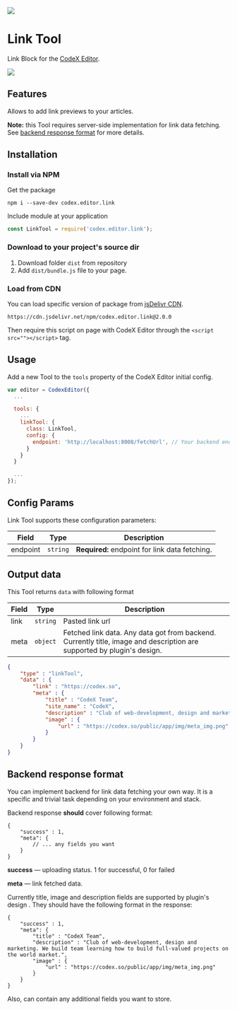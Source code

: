 ![](https://badgen.net/badge/CodeX%20Editor/v2.0/blue)

# Link Tool

Link Block for the [CodeX Editor](https://codex.so/editor).

![](https://capella.pics/dcf81467-d6f5-4722-a795-13a2becd6aa9.jpg)

## Features

Allows to add link previews to your articles.

**Note:** this Tool requires server-side implementation for link data fetching. See [backend response format](#server-format) for more details.

## Installation

### Install via NPM

Get the package

```shell
npm i --save-dev codex.editor.link
```

Include module at your application

```javascript
const LinkTool = require('codex.editor.link');
```

### Download to your project's source dir

1. Download folder `dist` from repository
2. Add `dist/bundle.js` file to your page.

### Load from CDN

You can load specific version of package from [jsDelivr CDN](https://www.jsdelivr.com/package/npm/codex.editor.link).

`https://cdn.jsdelivr.net/npm/codex.editor.link@2.0.0`

Then require this script on page with CodeX Editor through the `<script src=""></script>` tag.

## Usage

Add a new Tool to the `tools` property of the CodeX Editor initial config.

```javascript
var editor = CodexEditor({
  ...

  tools: {
    ...
    linkTool: {
      class: LinkTool,
      config: {
        endpoint: 'http://localhost:8008/fetchUrl', // Your backend endpoint for url data fetching
      }
    }
  }

  ...
});
```

## Config Params

Link Tool supports these configuration parameters:

| Field    | Type        | Description                                    |
| ---------|-------------|------------------------------------------------|
| endpoint | `string`    | **Required:** endpoint for link data fetching. |

## Output data

This Tool returns `data` with following format

| Field          | Type      | Description                     |
| -------------- | --------- | ------------------------------- |
| link           | `string`  | Pasted link url                 |
| meta           | `object`  | Fetched link data. Any data got from backend. Currently title, image and description are supported by plugin's design. |

```json
{
    "type" : "linkTool",
    "data" : {
        "link" : "https://codex.so",
        "meta" : {
            "title" : "CodeX Team",
            "site_name" : "CodeX",
            "description" : "Club of web-development, design and marketing. We build team learning how to build full-valued projects on the world market.",
            "image" : {
                "url" : "https://codex.so/public/app/img/meta_img.png"
            }
        }
    }
}
```

## Backend response format <a name="server-format"></a>

You can implement backend for link data fetching your own way. It is a specific and trivial task depending on your
environment and stack.

Backend response **should** cover following format:

```json5
{
    "success" : 1,
    "meta": {
        // ... any fields you want
    }
}
```

**success** — uploading status. 1 for successful, 0 for failed

**meta** — link fetched data. 

Currently title, image and description fields are supported by plugin's design . They should have the following format in the response:
```json5
{
    "success" : 1,
    "meta": {
        "title" : "CodeX Team",
        "description" : "Club of web-development, design and marketing. We build team learning how to build full-valued projects on the world market.",
        "image" : {
            "url" : "https://codex.so/public/app/img/meta_img.png"
        }
    }
}
```
Also, can contain any additional fields you want to store. 
